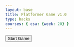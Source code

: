 ```yaml
---
layout: base
title: Platformer Game v1.0 
type: hacks
courses: { csa: {week: 20} }
---
```

<html>
  <div id="gameBegin">
    <button id="startGame">Start Game</button>
  </div>

<script type="module">

    import GameSetup from '{{site.baseurl}}/assets/js/platformer2/GameSetup.js';
    import GameControl from '{{site.baseurl}}/assets/js/platformer2/GameControl.js';
    import SettingsControl from '{{site.baseurl}}/assets/js/platformer2/SettingsControl.js';
    import GameEnv from '{{site.baseurl}}/assets/js/platformer2/GameEnv.js';

    GameSetup.initLevels("{{site.baseurl}}"); 

    window.addEventListener('resize', GameEnv.resize);

</script>
